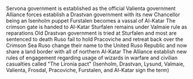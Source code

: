 Servona government is established as the official Valienta government
Alliance forces establish a Drastvan government with its new Chancellor being an Isenholm puppet
Furstalen becomes a vassal of Al-Katar 
The crimson gate is handed to Al-Katar
Sturfalen remains under Valmaie rule as reparations
Old Drastvan government is tried at Sturfalen and most are sentenced to death
Ruso fail to hold Pracoviche and retreat back over the Crimson Sea
Ruso change their name to the United Ruso Republic and now share a land border with all of northern Al-Katar
The Alliance establish new rules of engagement regarding usage of wizards in warfare and civilian casualties called "The Lironia pact" (Isenholm, Drastvan, Lysund, Valmaie, Valienta, Frosdal, Pracoviche, Furstalen, and Al-Katar sign the term)